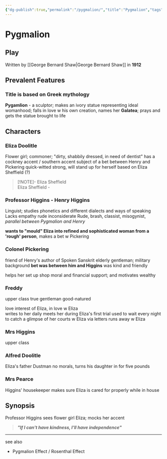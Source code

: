 ```yaml
---
{"dg-publish":true,"permalink":"/pygmalion/","title":"Pygmalion","tags":["english","literature"],"created":"","updated":""}
---
```



# Pygmalion 
## Play
Written by [[George Bernard Shaw\|George Bernard Shaw]]
in **1912**




<div class="transclusion internal-embed is-loaded"><div class="markdown-embed">






## Prevalent Features


</div></div>


### Title is based on Greek mythology
**Pygamlion** - a sculptor; makes an ivory statue representing ideal womanhood; falls in love w his own creation,
names her **Galatea**; prays and gets the statue brought to life 

## Characters

### Eliza Doolitle 
Flower girl; commoner; "dirty, shabbily dressed, in need of dentist"
has a cockney accent / southern accent 
subject of a bet between Henry and Pickering 
quick-witted
strong, will stand up for herself
based on Eliza Sheffield (?)
>[!NOTE]- Eliza Sheffield 	
>Eliza Sheffield - 

### Professor Higgins - Henry Higgins 
Linguist; studies phonetics and different dialects and ways of speaking
Lacks empathy
rude
inconsiderate 
Rude, brash, classist, misogynist, 
_parallel between Pygmalion and Henry_

**wants to "mould" Eliza into refined and sophisticated woman 
from a 'rough' person**, makes a bet w Pickering 

### Colonel Pickering 
friend of Henry's
author of Spoken Sanskrit
elderly gentleman; military background
**bet was between him and Higgins** 
was kind and friendly 

helps her set up shop
moral and financial support; and motivates
wealthy

### Freddy
upper class 
true gentleman 
good-natured

love interest of Eliza, in love w Eliza  
writes to her daily
meets her during Eliza's first trial 
used to wait every night to catch a glimpse of her
courts w Eliza via letters
runs away w Eliza 

### Mrs Higgins 
upper class 


### Alfred Doolitle  
Eliza's father
Dustman
no morals, turns his daughter in for five pounds

### Mrs Pearce
Higgins' housekeeper
makes sure Eliza is cared for properly while in house



## Synopsis
Professor Higgins sees flower girl Eliza; mocks her accent



> ***"If I can't have kindness, I'll have independence"***


--- 
see also 
- Pygmalion Effect / Rosenthal Effect 

